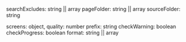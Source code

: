 searchExcludes: string || array
pageFolder: string || array
sourceFolder: string


screens: object,
quality: number
prefix: string
checkWarning: boolean
checkProgress: boolean
format: string || array